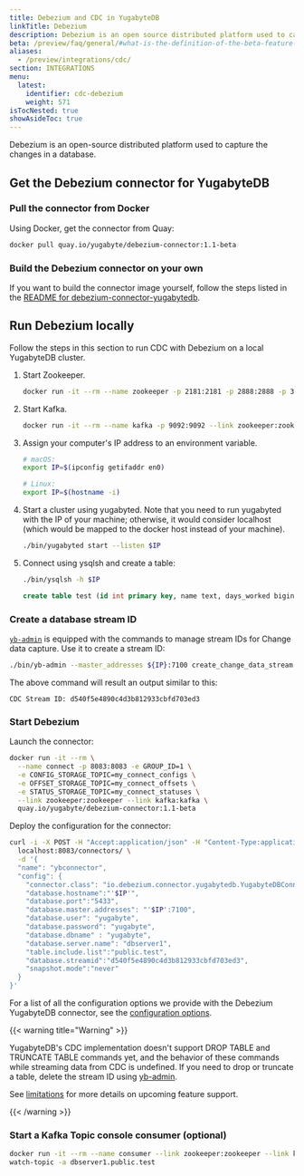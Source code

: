 ```yaml
---
title: Debezium and CDC in YugabyteDB
linkTitle: Debezium
description: Debezium is an open source distributed platform used to capture the changes in a database.
beta: /preview/faq/general/#what-is-the-definition-of-the-beta-feature-tag
aliases:
  - /preview/integrations/cdc/
section: INTEGRATIONS
menu:
  latest:
    identifier: cdc-debezium
    weight: 571
isTocNested: true
showAsideToc: true
---
```


Debezium is an open-source distributed platform used to capture the changes in a database.

## Get the Debezium connector for YugabyteDB

### Pull the connector from Docker

Using Docker, get the connector from Quay:

```sh
docker pull quay.io/yugabyte/debezium-connector:1.1-beta
```

### Build the Debezium connector on your own

If you want to build the connector image yourself, follow the steps listed in the [README for debezium-connector-yugabytedb](https://github.com/yugabyte/debezium/blob/final-connector-ybdb/debezium-connector-yugabytedb2/README.md).

## Run Debezium locally

Follow the steps in this section to run CDC with Debezium on a local YugabyteDB cluster.

1. Start Zookeeper.

    ```sh
    docker run -it --rm --name zookeeper -p 2181:2181 -p 2888:2888 -p 3888:3888 debezium/zookeeper:1.6
    ```

1. Start Kafka.

    ```sh
    docker run -it --rm --name kafka -p 9092:9092 --link zookeeper:zookeeper debezium/kafka:1.6
    ```

1. Assign your computer's IP address to an environment variable.

    ```sh
    # macOS:
    export IP=$(ipconfig getifaddr en0)

    # Linux:
    export IP=$(hostname -i)
    ```

1. Start a cluster using yugabyted. Note that you need to run yugabyted with the IP of your machine; otherwise, it would consider localhost (which would be mapped to the docker host instead of your machine).

    ```sh
    ./bin/yugabyted start --listen $IP
    ```

1. Connect using ysqlsh and create a table:

    ```sh
    ./bin/ysqlsh -h $IP
    ```

    ```sql
    create table test (id int primary key, name text, days_worked bigint);
    ```

### Create a database stream ID

[`yb-admin`](../../../admin/yb-admin#change-data-capture-cdc-commands) is equipped with the commands to manage stream IDs for Change data capture. Use it to create a stream ID:

```sh
./bin/yb-admin --master_addresses ${IP}:7100 create_change_data_stream ysql.yugabyte
```

The above command will result an output similar to this:

```output
CDC Stream ID: d540f5e4890c4d3b812933cbfd703ed3
```

### Start Debezium

Launch the connector:

```sh
docker run -it --rm \
  --name connect -p 8083:8083 -e GROUP_ID=1 \
  -e CONFIG_STORAGE_TOPIC=my_connect_configs \
  -e OFFSET_STORAGE_TOPIC=my_connect_offsets \
  -e STATUS_STORAGE_TOPIC=my_connect_statuses \
  --link zookeeper:zookeeper --link kafka:kafka \
  quay.io/yugabyte/debezium-connector:1.1-beta
```

Deploy the configuration for the connector:

```bash
curl -i -X POST -H "Accept:application/json" -H "Content-Type:application/json" \
  localhost:8083/connectors/ \
  -d '{
  "name": "ybconnector",
  "config": {
    "connector.class": "io.debezium.connector.yugabytedb.YugabyteDBConnector",
    "database.hostname":"'$IP'",
    "database.port":"5433",
    "database.master.addresses": "'$IP':7100",
    "database.user": "yugabyte",
    "database.password": "yugabyte",
    "database.dbname" : "yugabyte",
    "database.server.name": "dbserver1",
    "table.include.list":"public.test",
    "database.streamid":"d540f5e4890c4d3b812933cbfd703ed3",
    "snapshot.mode":"never"
  }
}'
```

For a list of all the configuration options we provide with the Debezium YugabyteDB connector, see the [configuration options](../../../explore/change-data-capture/debezium-connector-yugabytedb/).

{{< warning title="Warning" >}}

YugabyteDB's CDC implementation doesn't support DROP TABLE and TRUNCATE TABLE commands yet, and the behavior of these commands while streaming data from CDC is undefined. If you need to drop or truncate a table, delete the stream ID using [yb-admin](../../../admin/yb-admin/#change-data-capture-cdc-commands).

See [limitations](../../../explore/change-data-capture/#limitations) for more details on upcoming feature support.

{{< /warning >}}

### Start a Kafka Topic console consumer (optional)

```sh
docker run -it --rm --name consumer --link zookeeper:zookeeper --link kafka:kafka debezium/kafka:1.6 \
watch-topic -a dbserver1.public.test
```
